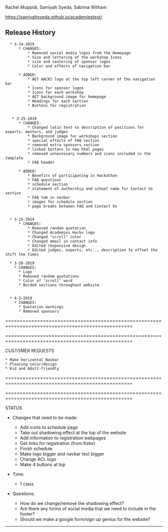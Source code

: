 Rachel Muppidi, Samiyah Syeda, Sabrina Witham

 https://samiyahsyeda.github.io/academiestest/

## Release History
      * 3-24-2019
          * CHANGES:
              * Removed social media logos from the Homepage
              * Size and lettering of the workshop Icons
              * size and centering of sponsor logos
              * Color and effects of navigation bar

          * ADDED:
              * AET HACKS logo at the top left corner of the navigation bar
              * Icons for sponsor logos
              * Icons for each workshop
              * AET background image for homepage
              * Headings for each section
              * Buttons for registration


       * 3-25-2019
          * CHANGES:
              * Changed latin text to description of positions for experts, mentors, and judges
              * Background image for workshops section
              * special effects of FAQ section
              * removed extra sponsors section
              * linked buttons to new html pages
              * removed unnecessary numbers and icons included in the template
              * FAQ header

          * ADDED:
              * Benefits of participating in Hackathon
              * FAQ questions
              * schedule section
              * statement of authorship and school name for Contact Us section
              * FAQ tab in navbar
              * images for schedule section
              * page breaks between FAQ and Contact Us


      * 3-25-2019
          * CHANGES:
              * Removed random quotation
              * Changed Academies Hacks logo
              * Changed "scroll" color
              * Changed email in contact info
              * Edited responsive design
              * Edited judges, experts, etc.., description to offset the shift the times

      * 3-28-2019
        * CHANGES:
          * Logo
          * Removed random quotations
          * Color of "scroll" word
          * Bolded sections throughout website


      * 4-2-2019
        * CHANGES:
          * Quotation markings
          * Removed sponsors 


==================================================================================================

==================================================================================================

CUSTOMER REQUESTS

    * Make horizontal Navbar
    * Pleasing color/design
    * Kid and Adult-friendly





==================================================================================================

==================================================================================================

STATUS

  * Changes that need to be made:
    * Add icons to schedule page
    * Take out shadowing effect at the top of the website
    * Add information to registration webpages
    * Get links for registration (from Katie)
    * Finish schedule
    * Make logo bigger and navbar text bigger
    * Change ACL logo
    * Make 4 buttons at top

  * Time:
    * 1 class

  * Questions:
    * How do we change/remove the shadowing effect?
    * Are there any forms of social media that we need to include in the footer?
    * Should we make a google form/sign up genius for the website?
-------------------------------------------------------------------------------------------------------
